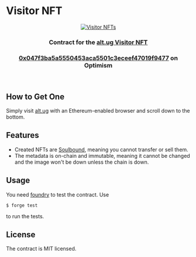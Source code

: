 # Visitor NFT

<div align="center">
    <a href=https://alt.ug>
        <img src="https://user-images.githubusercontent.com/43248015/165373746-129af041-ae7c-4a4d-8e0e-50c8dc711a78.svg" alt="Visitor NFTs">
    </a>
    <h3>Contract for the <a href="https://alt.ug">alt.ug Visitor NFT</a><h3>
    <h3> <a href=https://optimistic.etherscan.io/address/0x047f3ba5a5550453aca5501c3eceef47019f9477>0x047f3ba5a5550453aca5501c3eceef47019f9477</a> on Optimism</h3>
</div>
<br />

## How to Get One
Simply visit [alt.ug](https://alt.ug) with an Ethereum-enabled browser and scroll down to the bottom.
      
## Features
- Created NFTs are [Soulbound](https://vitalik.ca/general/2022/01/26/soulbound.html), meaning you cannot transfer or sell them.
- The metadata is on-chain and immutable, meaning it cannot be changed and the image won't be down unless the chain is down.
      
## Usage
You need [foundry](https://github.com/foundry-rs/foundry) to test the contract. Use
```shell
$ forge test
```
to run the tests.
      
## License
The contract is MIT licensed.
